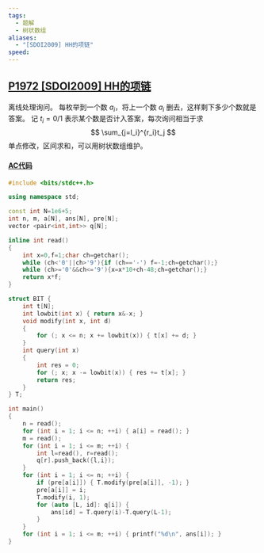 ```yaml
---
tags:
  - 题解
  - 树状数组
aliases:
  - "[SDOI2009] HH的项链"
speed:
---
```

## [P1972 \[SDOI2009\] HH的项链](https://www.luogu.com.cn/problem/P1972)

离线处理询问。
每枚举到一个数 $a_i$，将上一个数 $a_i$ 删去，这样剩下多少个数就是答案。
记 $t_i=0/1$ 表示某个数是否计入答案，每次询问相当于求
$$
\sum_{j=l_i}^{r_i}t_j
$$
单点修改，区间求和，可以用树状数组维护。

#### [AC代码](https://www.luogu.com.cn/record/181798234)

```cpp
#include <bits/stdc++.h>

using namespace std;

const int N=1e6+5;
int n, m, a[N], ans[N], pre[N];
vector <pair<int,int>> q[N];

inline int read()
{
	int x=0,f=1;char ch=getchar();
	while (ch<'0'||ch>'9'){if (ch=='-') f=-1;ch=getchar();}
	while (ch>='0'&&ch<='9'){x=x*10+ch-48;ch=getchar();}
	return x*f;
}

struct BIT {
	int t[N];
	int lowbit(int x) { return x&-x; }
	void modify(int x, int d)
	{
		for (; x <= n; x += lowbit(x)) { t[x] += d; }
	}
	int query(int x)
	{
		int res = 0;
		for (; x; x -= lowbit(x)) { res += t[x]; }
		return res;
	}
} T;

int main()
{
	n = read();
	for (int i = 1; i <= n; ++i) { a[i] = read(); }
	m = read();
	for (int i = 1; i <= m; ++i) {
		int l=read(), r=read();
		q[r].push_back({l,i});
	}
	for (int i = 1; i <= n; ++i) {
		if (pre[a[i]]) { T.modify(pre[a[i]], -1); }
		pre[a[i]] = i;
		T.modify(i, 1);
		for (auto [L, id]: q[i]) {
			ans[id] = T.query(i)-T.query(L-1);
		}
	}
	for (int i = 1; i <= m; ++i) { printf("%d\n", ans[i]); }
}
```
